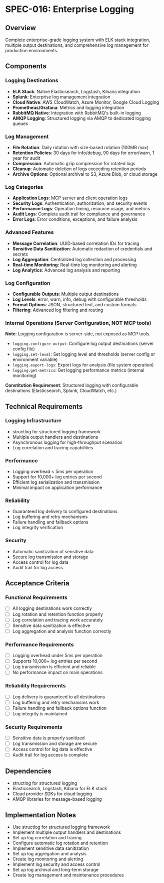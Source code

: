 # SPEC-016: Enterprise Logging

## Overview
Complete enterprise-grade logging system with ELK stack integration, multiple output destinations, and comprehensive log management for production environments.

## Components

### Logging Destinations
- **ELK Stack**: Native Elasticsearch, Logstash, Kibana integration
- **Splunk**: Enterprise log management integration
- **Cloud Native**: AWS CloudWatch, Azure Monitor, Google Cloud Logging
- **Prometheus/Grafana**: Metrics and logging integration
- **RabbitMQ Native**: Integration with RabbitMQ's built-in logging
- **AMQP Logging**: Structured logging via AMQP to dedicated logging queues

### Log Management
- **File Rotation**: Daily rotation with size-based rotation (100MB max)
- **Retention Policies**: 30 days for info/debug, 90 days for error/warn, 1 year for audit
- **Compression**: Automatic gzip compression for rotated logs
- **Cleanup**: Automatic deletion of logs exceeding retention periods
- **Archive Options**: Optional archival to S3, Azure Blob, or cloud storage

### Log Categories
- **Application Logs**: MCP server and client operation logs
- **Security Logs**: Authentication, authorization, and security events
- **Performance Logs**: Operation timing, resource usage, and metrics
- **Audit Logs**: Complete audit trail for compliance and governance
- **Error Logs**: Error conditions, exceptions, and failure analysis

### Advanced Features
- **Message Correlation**: UUID-based correlation IDs for tracing
- **Sensitive Data Sanitization**: Automatic redaction of credentials and secrets
- **Log Aggregation**: Centralized log collection and processing
- **Real-time Monitoring**: Real-time log monitoring and alerting
- **Log Analytics**: Advanced log analysis and reporting

### Log Configuration
- **Configurable Outputs**: Multiple output destinations
- **Log Levels**: error, warn, info, debug with configurable thresholds
- **Format Options**: JSON, structured text, and custom formats
- **Filtering**: Advanced log filtering and routing

### Internal Operations (Server Configuration, NOT MCP tools)
**Note**: Logging configuration is server-side, not exposed as MCP tools.

- `logging.configure-output`: Configure log output destinations (server config file)
- `logging.set-level`: Set logging level and thresholds (server config or environment variable)
- `logging.export-logs`: Export logs for analysis (file system operation)
- `logging.get-metrics`: Get logging performance metrics (internal monitoring)

**Constitution Requirement**: Structured logging with configurable destinations (Elasticsearch, Splunk, CloudWatch, etc.)

## Technical Requirements

### Logging Infrastructure
- structlog for structured logging framework
- Multiple output handlers and destinations
- Asynchronous logging for high-throughput scenarios
- Log correlation and tracing capabilities

### Performance
- Logging overhead < 5ms per operation
- Support for 10,000+ log entries per second
- Efficient log serialization and transmission
- Minimal impact on application performance

### Reliability
- Guaranteed log delivery to configured destinations
- Log buffering and retry mechanisms
- Failure handling and fallback options
- Log integrity verification

### Security
- Automatic sanitization of sensitive data
- Secure log transmission and storage
- Access control for log data
- Audit trail for log access

## Acceptance Criteria

### Functional Requirements
- [ ] All logging destinations work correctly
- [ ] Log rotation and retention function properly
- [ ] Log correlation and tracing work accurately
- [ ] Sensitive data sanitization is effective
- [ ] Log aggregation and analysis function correctly

### Performance Requirements
- [ ] Logging overhead under 5ms per operation
- [ ] Supports 10,000+ log entries per second
- [ ] Log transmission is efficient and reliable
- [ ] No performance impact on main operations

### Reliability Requirements
- [ ] Log delivery is guaranteed to all destinations
- [ ] Log buffering and retry mechanisms work
- [ ] Failure handling and fallback options function
- [ ] Log integrity is maintained

### Security Requirements
- [ ] Sensitive data is properly sanitized
- [ ] Log transmission and storage are secure
- [ ] Access control for log data is effective
- [ ] Audit trail for log access is complete

## Dependencies
- structlog for structured logging
- Elasticsearch, Logstash, Kibana for ELK stack
- Cloud provider SDKs for cloud logging
- AMQP libraries for message-based logging

## Implementation Notes
- Use structlog for structured logging framework
- Implement multiple output handlers and destinations
- Set up log correlation and tracing
- Configure automatic log rotation and retention
- Implement sensitive data sanitization
- Set up log aggregation and analysis
- Create log monitoring and alerting
- Implement log security and access control
- Set up log archival and long-term storage
- Create log management and maintenance procedures